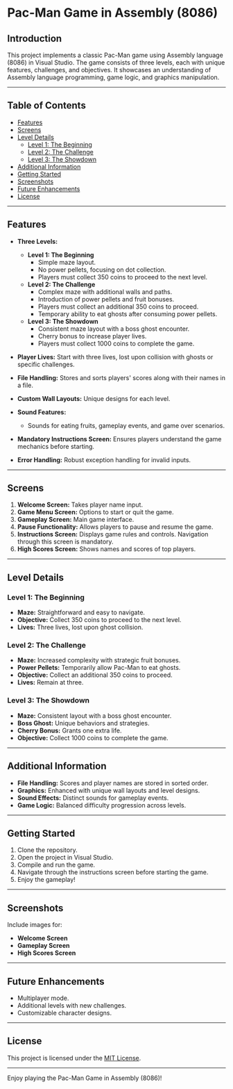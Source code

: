 # Pac-Man Game in Assembly (8086)

## Introduction

This project implements a classic Pac-Man game using Assembly language (8086) in Visual Studio. The game consists of three levels, each with unique features, challenges, and objectives. It showcases an understanding of Assembly language programming, game logic, and graphics manipulation.

---

## Table of Contents

- [Features](#features)
- [Screens](#screens)
- [Level Details](#level-details)
  - [Level 1: The Beginning](#level-1-the-beginning)
  - [Level 2: The Challenge](#level-2-the-challenge)
  - [Level 3: The Showdown](#level-3-the-showdown)
- [Additional Information](#additional-information)
- [Getting Started](#getting-started)
- [Screenshots](#screenshots)
- [Future Enhancements](#future-enhancements)
- [License](#license)

---

## Features

- **Three Levels:**
  - **Level 1: The Beginning**
    - Simple maze layout.
    - No power pellets, focusing on dot collection.
    - Players must collect 350 coins to proceed to the next level.
  - **Level 2: The Challenge**
    - Complex maze with additional walls and paths.
    - Introduction of power pellets and fruit bonuses.
    - Players must collect an additional 350 coins to proceed.
    - Temporary ability to eat ghosts after consuming power pellets.
  - **Level 3: The Showdown**
    - Consistent maze layout with a boss ghost encounter.
    - Cherry bonus to increase player lives.
    - Players must collect 1000 coins to complete the game.

- **Player Lives:** Start with three lives, lost upon collision with ghosts or specific challenges.

- **File Handling:** Stores and sorts players' scores along with their names in a file.

- **Custom Wall Layouts:** Unique designs for each level.

- **Sound Features:** 
  - Sounds for eating fruits, gameplay events, and game over scenarios.

- **Mandatory Instructions Screen:** Ensures players understand the game mechanics before starting.

- **Error Handling:** Robust exception handling for invalid inputs.

---

## Screens

1. **Welcome Screen:** Takes player name input.
2. **Game Menu Screen:** Options to start or quit the game.
3. **Gameplay Screen:** Main game interface.
4. **Pause Functionality:** Allows players to pause and resume the game.
5. **Instructions Screen:** Displays game rules and controls. Navigation through this screen is mandatory.
6. **High Scores Screen:** Shows names and scores of top players.

---

## Level Details

### Level 1: The Beginning

- **Maze:** Straightforward and easy to navigate.
- **Objective:** Collect 350 coins to proceed to the next level.
- **Lives:** Three lives, lost upon ghost collision.

### Level 2: The Challenge

- **Maze:** Increased complexity with strategic fruit bonuses.
- **Power Pellets:** Temporarily allow Pac-Man to eat ghosts.
- **Objective:** Collect an additional 350 coins to proceed.
- **Lives:** Remain at three.

### Level 3: The Showdown

- **Maze:** Consistent layout with a boss ghost encounter.
- **Boss Ghost:** Unique behaviors and strategies.
- **Cherry Bonus:** Grants one extra life.
- **Objective:** Collect 1000 coins to complete the game.

---

## Additional Information

- **File Handling:** Scores and player names are stored in sorted order.
- **Graphics:** Enhanced with unique wall layouts and level designs.
- **Sound Effects:** Distinct sounds for gameplay events.
- **Game Logic:** Balanced difficulty progression across levels.

---

## Getting Started

1. Clone the repository.
2. Open the project in Visual Studio.
3. Compile and run the game.
4. Navigate through the instructions screen before starting the game.
5. Enjoy the gameplay!

---

## Screenshots

Include images for:
- **Welcome Screen**
- **Gameplay Screen**
- **High Scores Screen**

---

## Future Enhancements

- Multiplayer mode.
- Additional levels with new challenges.
- Customizable character designs.

---

## License

This project is licensed under the [MIT License](LICENSE).

---

Enjoy playing the Pac-Man Game in Assembly (8086)!

